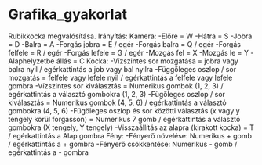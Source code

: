 # Grafika_gyakorlat
Rubikkocka megvalósítása.
Irányítás:
  Kamera:
     -Előre = W
     -Hátra = S
     -Jobra = D
     -Balra = A
     -Forgás jobra = E / egér
     -Forgás balra = Q / egér
     -Forgás felfele = R / egér
     -Forgás lefele = G / egér
     -Mozgás fel = X
     -Mozgás le = Y
     -Alaphelyzetbe állás = C
  Kocka:
    -Vízszintes sor mozgatása = jobra vagy balra nyil / egérkattintás a job vagy bal nyilra
    -Függőleges oszlop / sor mozgatás = felfele vagy lefele nyil / egérkattintás a felfele vagy lefele gombra
    -Vízszintes sor kiválasztás = Numerikus gombok (1, 2, 3) / egérkattintás a választó gombokra (1, 2, 3)
    -Fügőleges oszlop / sor kiválasztás = Numerikus gombok (4, 5, 6) / egérkattintás a választó gombokra (4, 5, 6)
    -Fügöleges oszlop és sor közötti választás (x vagy y tengely körül forgasson) = Numerikus 7 gomb / egérkattintás a választó gombokra (X tengely, Y tengely)
    -Visszaállítás az alapra (kirakott kocka) = T / egérkattintás a Alap gombra
  Fény:
    -Fényerő növelése: Numerikus + gomb / egérkattintás a + gombra
    -Fényerő csökkentése: Numerikus - gomb / egérkattintás a - gombra
